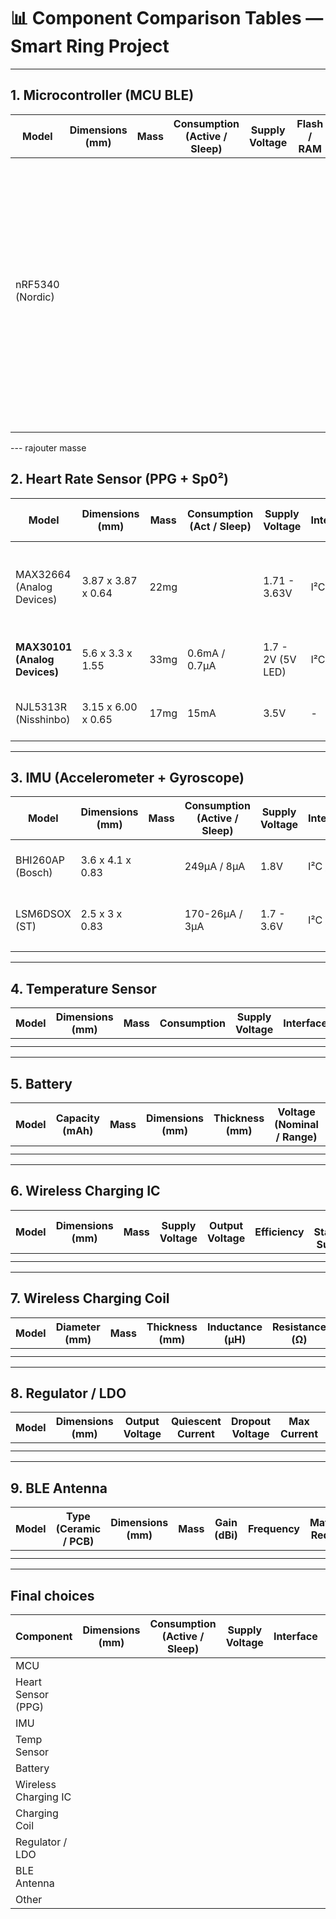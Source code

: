 # 📊 Component Comparison Tables — Smart Ring Project

---

## 1. Microcontroller (MCU BLE)

| Model            | Dimensions (mm) | Mass | Consumption (Active / Sleep) | Supply Voltage | Flash / RAM | Interfaces | Special Features | Eval Kit Availability | Price (€) | Notes |
|------------------|-----------------|------|------------------------------|----------------|-------------|------------|------------------|-----------------------|-----------|-------|
| nRF5340 (Nordic) |                 |      |                              |                |             |            |                  |                       |           | Le plus utilisé sur le marché pour les memes usages donc aussi le plus de commu pour de l'aide potentielle dans forums, possède toutes les fonctions nécessaires + multi thread + RTOS |
|                  |                 |      |                              |                |             |            |                  |                       |           |       |
|                  |                 |      |                              |                |             |            |                  |                       |           |       |

--- rajouter masse 

## 2. Heart Rate Sensor (PPG + Sp0²)

| Model                     | Dimensions (mm)    | Mass | Consumption (Act / Sleep) | Supply Voltage    | Interface | Acc / Perf | Integrated LEDs | Module / Sensor | VIL / VIH        | Price (€) | Notes |
|---------------------------|--------------------|------|---------------------------|-------------------|-----------|------------|-----------------|-----------------|------------------|-----------|-------|
| MAX32664 (Analog Devices) | 3.87 x 3.87 x 0.64 | 22mg |                           | 1.71 - 3.63V      | I²C / SPI |            | No              | Module          | 0.3 / 0.7 VDD    | 6.12      | Besoin d'un capteur optique avec données brutes en sortie |
| **MAX30101 (Analog Devices)** | 5.6  x 3.3  x 1.55 | 33mg | 0.6mA / 0.7µA             | 1.7 - 2V (5V LED) | I²C       | 18-bits    | Yes             | Sensor          | 0.3 / 0.7 VDD    | 10.23     | **PIM438**| 
| NJL5313R (Nisshinbo)      | 3.15 x 6.00 x 0.65 | 17mg | 15mA                      | 3.5V              | -         |            | Yes             | Sensor          | -                | 5.18      | Consomme trop et mauvaise disponibilité      |

---

## 3. IMU (Accelerometer + Gyroscope)

| Model            | Dimensions (mm) | Mass | Consumption (Active / Sleep) | Supply Voltage | Interface | Axes | Accuracy | VIL / VIH        | Price (€) | Notes |
|------------------|-----------------|------|------------------------------|----------------|-----------|------|----------|------------------|-----------|-------|
| BHI260AP (Bosch) | 3.6 x 4.1 x 0.83|      | 249µA / 8µA                  | 1.8V           | I²C / SPI | 6    |          | 0.3 / 0.7 VDD    | 6.05      | Dev board 13$      |
| LSM6DSOX (ST)    | 2.5 x 3   x 0.83|      | 170-26µA  / 3µA              | 1.7 - 3.6V     | I²C / SPI | 6    |          | 0.3 / 0.7 VDD    | 3.62      | ABX00101 10$, STEVAL 15$      |
|                  |                 |      |                              |                |           |      |          |                  |           |       |

---

## 4. Temperature Sensor

| Model | Dimensions (mm) | Mass | Consumption | Supply Voltage | Interface | Accuracy | Special Features | Price (€) | Notes |
|-------|-----------------|------|-------------|----------------|-----------|----------|------------------|-----------|-------|
|       |                 |      |             |                |           |          |                  |           |       |
|       |                 |      |             |                |           |          |                  |           |       |

---

## 5. Battery

| Model | Capacity (mAh) | Mass | Dimensions (mm) | Thickness (mm) | Voltage (Nominal / Range) | Protection Circuit | Certification | Price (€) | Notes |
|-------|----------------|------|-----------------|----------------|---------------------------|-------------------|---------------|-----------|-------|
|       |                |      |                 |                |                           |                   |               |           |       |
|       |                |      |                 |                |                           |                   |               |           |       |

---

## 6. Wireless Charging IC

| Model | Dimensions (mm) | Mass | Supply Voltage | Output Voltage | Efficiency | Qi Standard Support | Features | Price (€) | Notes |
|-------|-----------------|------|----------------|----------------|------------|---------------------|----------|-----------|-------|
|       |                 |      |                |                |            |                     |          |           |       |
|       |                 |      |                |                |            |                     |          |           |       |

---

## 7. Wireless Charging Coil

| Model | Diameter (mm) | Mass | Thickness (mm) | Inductance (µH) | Resistance (Ω) | Efficiency | Compatible ICs | Price (€) | Notes |
|-------|---------------|------|----------------|-----------------|----------------|------------|----------------|-----------|-------|
|       |               |      |                |                 |                |            |                |           |       |
|       |               |      |                |                 |                |            |                |           |       |

---

## 8. Regulator / LDO

| Model | Dimensions (mm) | Output Voltage | Quiescent Current | Dropout Voltage | Max Current | Noise Level | Price (€) | Notes |
|-------|-----------------|----------------|-------------------|-----------------|-------------|-------------|-----------|-------|
|       |                 |                |                   |                 |             |             |           |       |
|       |                 |                |                   |                 |             |             |           |       |

---

## 9. BLE Antenna

| Model | Type (Ceramic / PCB) | Dimensions (mm) | Mass | Gain (dBi) | Frequency | Matching Required | Price (€) | Notes |
|-------|----------------------|-----------------|------|------------|-----------|-------------------|-----------|-------|
|       |                      |                 |      |            |           |                   |           |       |
|       |                      |                 |      |            |           |                   |           |       |

---

## Final choices

| **Component** | **Dimensions (mm)** | **Consumption (Active / Sleep)** | **Supply Voltage** | **Interface** | **Accuracy / Performance** | **Special Features** | **Price (€)** | **Notes** |
|---------------|----------------------|----------------------------------|---------------------|---------------|-----------------------------|-----------------------|---------------|-----------|
| MCU           |                      |                                  |                     |               |                             |                       |               |           |
| Heart Sensor (PPG) |                  |                                  |                     |               |                             |                       |               |           |
| IMU           |                      |                                  |                     |               |                             |                       |               |           |
| Temp Sensor   |                      |                                  |                     |               |                             |                       |               |           |
| Battery       |                      |                                  |                     |               |                             |                       |               |           |
| Wireless Charging IC |                |                                  |                     |               |                             |                       |               |           |
| Charging Coil |                      |                                  |                     |               |                             |                       |               |           |
| Regulator / LDO |                     |                                  |                     |               |                             |                       |               |           |
| BLE Antenna   |                      |                                  |                     |               |                             |                       |               |           |
| Other         |                      |                                  |                     |               |                             |                       |               |           |
